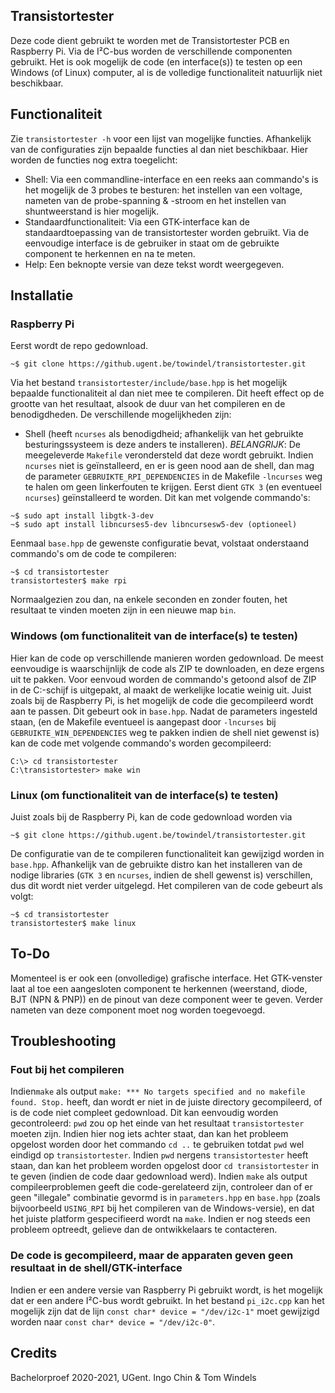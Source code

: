 ## Transistortester
Deze code dient gebruikt te worden met de Transistortester PCB en Raspberry Pi. Via de I²C-bus worden de verschillende componenten gebruikt. Het is ook mogelijk de code (en interface(s)) te testen op een Windows (of Linux) computer, al is de volledige functionaliteit natuurlijk niet beschikbaar.
## Functionaliteit
Zie ```transistortester -h``` voor een lijst van mogelijke functies. Afhankelijk van de configuraties zijn bepaalde functies al dan niet beschikbaar. Hier worden de functies nog extra toegelicht:
 - Shell: Via een commandline-interface en een reeks aan commando's is het mogelijk de 3 probes te besturen: het instellen van een voltage, nameten van de probe-spanning & -stroom en het instellen van shuntweerstand is hier mogelijk.
 - Standaardfunctionaliteit: Via een GTK-interface kan de standaardtoepassing van de transistortester worden gebruikt. Via de eenvoudige interface is de gebruiker in staat om de gebruikte component te herkennen en na te meten.
 - Help: Een beknopte versie van deze tekst wordt weergegeven.
## Installatie
### Raspberry Pi
Eerst wordt de repo gedownload.
```
~$ git clone https://github.ugent.be/towindel/transistortester.git
```
Via het bestand ```transistortester/include/base.hpp``` is het mogelijk bepaalde functionaliteit al dan niet mee te compileren. Dit heeft effect op de grootte van het resultaat, alsook de duur van het compileren en de benodigdheden. De verschillende mogelijkheden zijn:
 - Shell (heeft ```ncurses``` als benodigdheid; afhankelijk van het gebruikte besturingssysteem is deze anders te installeren).
 *BELANGRIJK*: De meegeleverde ```Makefile``` verondersteld dat deze wordt gebruikt. Indien ```ncurses``` niet is geïnstalleerd, en er is geen nood aan de shell, dan mag de parameter ```GEBRUIKTE_RPI_DEPENDENCIES``` in de Makefile ```-lncurses``` weg te halen om geen linkerfouten te krijgen.
Eerst dient ```GTK 3``` (en eventueel ```ncurses```) geïnstalleerd te worden. Dit kan met volgende commando's:
```
~$ sudo apt install libgtk-3-dev
~$ sudo apt install libncurses5-dev libncursesw5-dev (optioneel)
```
Eenmaal ```base.hpp``` de gewenste configuratie bevat, volstaat onderstaand commando's om de code te compileren:
```
~$ cd transistortester
transistortester$ make rpi
```
Normaalgezien zou dan, na enkele seconden en zonder fouten, het resultaat te vinden moeten zijn in een nieuwe map ```bin```.
### Windows (om functionaliteit van de interface(s) te testen)
Hier kan de code op verschillende manieren worden gedownload. De meest eenvoudige is waarschijnlijk de code als ZIP te downloaden, en deze ergens uit te pakken. Voor eenvoud worden de commando's getoond alsof de ZIP in de C:-schijf is uitgepakt, al maakt de werkelijke locatie weinig uit.
Juist zoals bij de Raspberry Pi, is het mogelijk de code die gecompileerd wordt aan te passen. Dit gebeurt ook in ```base.hpp```. Nadat de parameters ingesteld staan, (en de Makefile eventueel is aangepast door ```-lncurses``` bij ```GEBRUIKTE_WIN_DEPENDENCIES``` weg te pakken indien de shell niet gewenst is) kan de code met volgende commando's worden gecompileerd:
```
C:\> cd transistortester
C:\transistortester> make win
```
### Linux (om functionaliteit van de interface(s) te testen)
Juist zoals bij de Raspberry Pi, kan de code gedownload worden via 
```
~$ git clone https://github.ugent.be/towindel/transistortester.git
```
De configuratie van de te compileren functionaliteit kan gewijzigd worden in ```base.hpp```. Afhankelijk van de gebruikte distro kan het installeren van de nodige libraries (```GTK 3``` en ```ncurses```, indien de shell gewenst is) verschillen, dus dit wordt niet verder uitgelegd.
Het compileren van de code gebeurt als volgt:
```
~$ cd transistortester
transistortester$ make linux
```
## To-Do
Momenteel is er ook een (onvolledige) grafische interface. Het GTK-venster laat al toe een aangesloten component te herkennen (weerstand, diode, BJT (NPN & PNP)) en de pinout van deze component weer te geven. Verder nameten van deze component moet nog worden toegevoegd.
## Troubleshooting
### Fout bij het compileren
Indien```make``` als output ```make: *** No targets specified and no makefile found. Stop.``` heeft, dan wordt er niet in de juiste directory gecompileerd, of is de code niet compleet gedownload. Dit kan eenvoudig worden gecontroleerd: ```pwd``` zou op het einde van het resultaat ```transistortester``` moeten zijn. Indien hier nog iets achter staat, dan kan het probleem opgelost worden door het commando ```cd ..``` te gebruiken totdat ```pwd``` wel eindigd op ```transistortester```. Indien ```pwd``` nergens ```transistortester``` heeft staan, dan kan het probleem worden opgelost door ```cd transistortester``` in te geven (indien de code daar gedownload werd).
Indien ```make``` als output compileerproblemen geeft die code-gerelateerd zijn, controleer dan of er geen "illegale" combinatie gevormd is in ```parameters.hpp``` en ```base.hpp``` (zoals bijvoorbeeld ```USING_RPI``` bij het compileren van de Windows-versie), en dat het juiste platform gespecifieerd wordt na ```make```. Indien er nog steeds een probleem optreedt, gelieve dan de ontwikkelaars te contacteren.
### De code is gecompileerd, maar de apparaten geven geen resultaat in de shell/GTK-interface
Indien er een andere versie van Raspberry Pi gebruikt wordt, is het mogelijk dat er een andere I²C-bus wordt gebruikt. In het bestand ```pi_i2c.cpp``` kan het mogelijk zijn dat de lijn ```const char* device = "/dev/i2c-1"``` moet gewijzigd worden naar ```const char* device = "/dev/i2c-0"```.
## Credits
Bachelorproef 2020-2021, UGent.
Ingo Chin & Tom Windels
